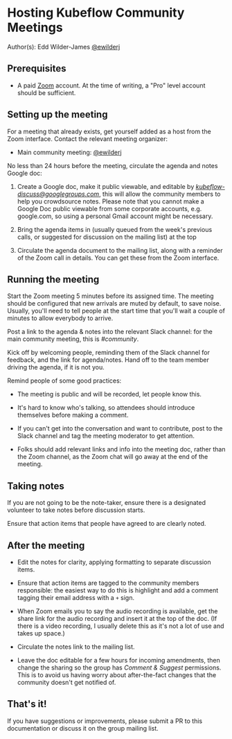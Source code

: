 # Hosting Kubeflow Community Meetings

Author(s): Edd Wilder-James [@ewilderj](http://github.com/ewilderj)

## Prerequisites

* A paid [Zoom](http://zoom.us/) account. At the time of writing, a "Pro" level account should be sufficient.

## Setting up the meeting

For a meeting that already exists, get yourself added as a host from the Zoom
interface. Contact the relevant meeting organizer:

* Main community meeting: [@ewilderj](mailto:ewj@google.com) 

No less than 24 hours before the meeting, circulate the agenda and notes Google
doc:

1. Create a Google doc, make it public viewable, and editable by
   *kubeflow-discuss@googlegroups.com*, this will allow the community members to
   help you crowdsource notes. Please note that you cannot make a Google Doc
   public viewable from some corporate accounts, e.g. google.com, so using a
   personal Gmail account might be necessary.
   
2. Bring the agenda items in (usually queued from the week's previous calls, or
   suggested for discussion on the mailing list) at the top
   
3. Circulate the agenda document to the mailing list, along with a reminder of
   the Zoom call in details. You can get these from the Zoom interface.
   
## Running the meeting

Start the Zoom meeting 5 minutes before its assigned time.  The meeting should
be configured that new arrivals are muted by default, to save noise.  Usually,
you'll need to tell people at the start time that you'll wait a couple of
minutes to allow everybody 
to arrive.

Post a link to the agenda & notes into the relevant Slack channel: for the main
community meeting, this is *#community*.

Kick off by welcoming people, reminding them of the Slack channel for feedback,
and the link for agenda/notes. Hand off to the team member driving the agenda,
if it is not you.

Remind people of some good practices:

* The meeting is public and will be recorded, let people know this.

* It's hard to know who's talking, so attendees should introduce themselves
  before making a comment.
  
* If you can't get into the conversation and want to contribute, post to the
  Slack channel and tag the meeting moderator to get attention.

* Folks should add relevant links and info into the meeting doc, rather than the
  Zoom channel, as the Zoom chat will go away at the end of the meeting.
  
## Taking notes

If you are not going to be the note-taker, ensure there is a designated
volunteer to take notes before discussion starts.

Ensure that action items that people have agreed to are clearly noted.

## After the meeting

* Edit the notes for clarity, applying formatting to separate discussion items.

* Ensure that action items are tagged to the community members responsible: the
  easiest way to do this is highlight and add a comment tagging their email
  address with a `+` sign.
  
* When Zoom emails you to say the audio recording is available, get the share
  link for the audio recording and insert it at the top of the doc. (If there is
  a video recording, I usually delete this as it's not a lot of use and takes up
  space.)
  
* Circulate the notes link to the mailing list. 

* Leave the doc editable for a few hours for incoming amendments, then change
  the sharing so the group has *Comment & Suggest* permissions. This is to avoid
  us having worry about after-the-fact changes that the community doesn't get
  notified of.
  
## That's it!

If you have suggestions or improvements, please submit a PR to this
documentation or discuss it on the group mailing list.


  



